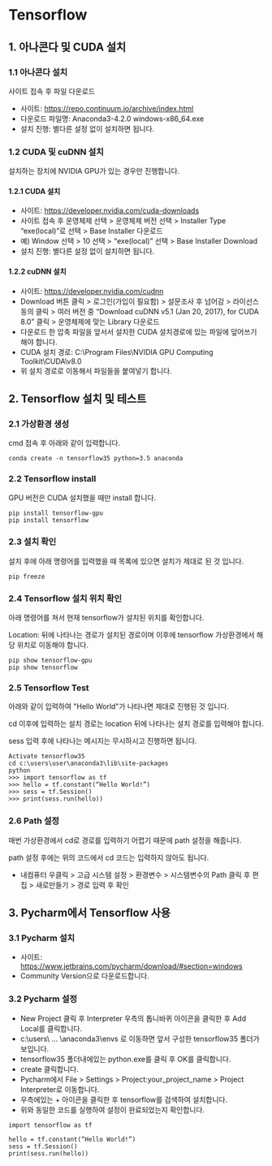 # Tensorflow

## 1. 아나콘다 및 CUDA 설치
### 1.1 아나콘다 설치
사이트 접속 후 파일 다운로드
* 사이트: https://repo.continuum.io/archive/index.html
* 다운로드 파일명: Anaconda3-4.2.0 windows-x86_64.exe
* 설치 진행: 별다른 설정 없이 설치하면 됩니다.

### 1.2 CUDA 및 cuDNN 설치
설치하는 장치에 NVIDIA GPU가 있는 경우만 진행합니다.

#### 1.2.1 CUDA 설치
 * 사이트: https://developer.nvidia.com/cuda-downloads
 * 사이트 접속 후 운영체제 선택 > 운영체제 버전 선택 > Installer Type “exe(local)”로 선택 > Base Installer 다운로드
 * 예) Window 선택 > 10 선택 > “exe(local)” 선택 > Base Installer Download
 * 설치 진행: 별다른 설정 없이 설치하면 됩니다.

#### 1.2.2 cuDNN 설치
 * 사이트: https://developer.nvidia.com/cudnn
 * Download 버튼 클릭 > 로그인(가입이 필요함) > 설문조사 후 넘어감 > 라이선스 동의 클릭 > 여러 버전 중 “Download cuDNN v5.1 (Jan 20, 2017), for CUDA 8.0” 클릭 > 운영체제에 맞는 Library 다운로드
 * 다운로드 한 압축 파일을 앞서서 설치한 CUDA 설치경로에 있는 파일에 덮어쓰기 해야 합니다.
 * CUDA 설치 경로: C:\Program Files\NVIDIA GPU Computing Toolkit\CUDA\v8.0
 * 위 설치 경로로 이동해서 파일들을 붙여넣기 합니다.

## 2.	Tensorflow 설치 및 테스트
### 2.1 가상환경 생성
cmd 접속 후 아래와 같이 입력합니다.
```
conda create -n tensorflow35 python=3.5 anaconda
```

### 2.2 Tensorflow install 
GPU 버전은 CUDA 설치했을 때만 install 합니다.
```
pip install tensorflow-gpu
pip install tensorflow
```

### 2.3 설치 확인
설치 후에 아래 명령어를 입력했을 때 목록에 있으면 설치가 제대로 된 것 입니다. 
```
pip freeze
```

### 2.4 Tensorflow 설치 위치 확인
아래 명령어를 쳐서 현재 tensorflow가 설치된 위치를 확인합니다.

Location: 뒤에 나타나는 경로가 설치된 경로이며 이후에 tensorflow 가상환경에서 해당 위치로 이동해야 합니다.
```
pip show tensorflow-gpu
pip show tensorflow
```

### 2.5 Tensorflow Test
아래와 같이 입력하여 "Hello World"가 나타나면 제대로 진행된 것 입니다. 

cd 이후에 입력하는 설치 경로는 location 뒤에 나타나는 설치 경로를 입력해야 합니다.

sess 입력 후에 나타나는 메시지는 무시하시고 진행하면 됩니다.
```
Activate tensorflow35
cd c:\users\user\anaconda3\lib\site-packages
python
>>> import tensorflow as tf
>>> hello = tf.constant(“Hello World!”)
>>> sess = tf.Session()
>>>	print(sess.run(hello))
```

### 2.6 Path 설정
매번 가상환경에서 cd로 경로를 입력하기 어렵기 때문에 path 설정을 해줍니다.

path 설정 후에는 위의 코드에서 cd 코드는 입력하지 않아도 됩니다. 
 * 내컴퓨터 우클릭 > 고급 시스템 설정 > 환경변수 > 시스템변수의 Path 클릭 후 편집 > 새로만들기 > 경로 입력 후 확인

## 3. Pycharm에서 Tensorflow 사용
### 3.1 Pycharm 설치
 * 사이트: https://www.jetbrains.com/pycharm/download/#section=windows
 * Community Version으로 다운로드합니다.
 
### 3.2 Pycharm 설정
 * New Project 클릭 후 Interpreter 우측의 톱니바퀴 아이콘을 클릭한 후 Add Local를 클릭합니다.
 * c:\users\ ... \anaconda3\envs 로 이동하면 앞서 구성한 tensorflow35 폴더가 보입니다.
 * tensorflow35 폴더내에있는 python.exe를 클릭 후 OK를 클릭합니다.
 * create 클릭합니다.
 * Pycharm에서 File > Settings > Project:your_project_name > Project Interpreter로 이동합니다.
 * 우측에있는 + 아이콘을 클릭한 후 tensorflow를 검색하여 설치합니다.
 * 위와 동일한 코드를 실행하여 설정이 완료되었는지 확인합니다.
 
```
import tensorflow as tf

hello = tf.constant(“Hello World!”)
sess = tf.Session()
print(sess.run(hello))
```



